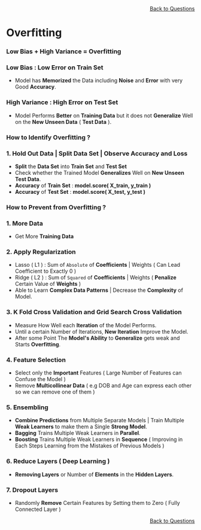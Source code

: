<p align='right'><a align="right" href="https://github.com/KIRANKUMAR7296/Library/blob/main/Machine%20Learning/Machine%20Learning%20Models.md">Back to Questions</a></p>

# Overfitting

### Low Bias + High Variance = Overfitting

### Low Bias : Low Error on Train Set 
- Model has **Memorized** the Data including **Noise** and **Error** with very Good **Accuracy**.

### High Variance : High Error on Test Set
- Model Performs **Better** on **Training Data** but it does not **Generalize** Well on the **New Unseen Data** ( **Test Data** ).

### How to Identify Overfitting ? 

### 1. Hold Out Data | Split Data Set | Observe Accuracy and Loss
- **Split** the **Data Set** into **Train Set** and **Test Set**
- Check whether the Trained Model **Generalizes** Well on **New Unseen Test Data**. 
- **Accuracy** of **Train Set** : **model.score( X_train, y_train )**
- **Accuracy** of **Test Set** : **model.score( X_test, y_test )**

### How to Prevent from Overfitting ?

### 1. More Data
- Get More **Training Data**

### 2. Apply Regularization  
- Lasso ( L1 ) : Sum of `Absolute` of **Coefficients** | Weights ( Can Lead Coefficient to Exactly 0 )
- Ridge ( L2 ) : Sum of `Squared` of **Coefficients** | Weights ( **Penalize** Certain Value of **Weights** )
- Able to Learn **Complex Data Patterns** | Decrease the **Complexity** of Model.

### 3. K Fold Cross Validation and Grid Search Cross Validation
- Measure How Well each **Iteration** of the Model Performs.
- Until a certain Number of Iterations, **New Iteration** Improve the Model.
- After some Point The **Model's Ability** to **Generalize** gets weak and Starts **Overfitting**.

### 4. Feature Selection
- Select only the **Important** Features ( Large Number of Features can Confuse the Model )
- Remove **Multicollinear Data** ( e.g DOB and Age can express each other so we can remove one of them )

### 5. Ensembling 
- **Combine Predictions** from Multiple Separate Models | Train Multiple **Weak Learners** to make them a Single **Strong Model**.
- **Bagging** Trains Multiple Weak Learners in **Parallel**.
- **Boosting** Trains Multiple Weak Learners in **Sequence** ( Improving in Each Steps Learning from the Mistakes of Previous Models ) 

### 6. Reduce Layers ( Deep Learning )
- **Removing Layers** or Number of **Elements** in the **Hidden Layers**.

### 7. Dropout Layers 
- Randomly **Remove** Certain Features by Setting them to Zero ( Fully Connected Layer )

<p align='right'><a align="right" href="https://github.com/KIRANKUMAR7296/Library/blob/main/Interview.md">Back to Questions</a></p>
